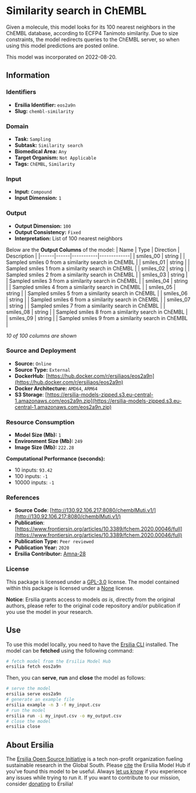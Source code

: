 # Similarity search in ChEMBL

Given a molecule, this model looks for its 100 nearest neighbors in the ChEMBL database, according to ECFP4 Tanimoto similarity. Due to size constraints, the model redirects queries to the ChEMBL server, so when using this model predictions are posted online.

This model was incorporated on 2022-08-20.

## Information
### Identifiers
- **Ersilia Identifier:** `eos2a9n`
- **Slug:** `chembl-similarity`

### Domain
- **Task:** `Sampling`
- **Subtask:** `Similarity search`
- **Biomedical Area:** `Any`
- **Target Organism:** `Not Applicable`
- **Tags:** `ChEMBL`, `Similarity`

### Input
- **Input:** `Compound`
- **Input Dimension:** `1`

### Output
- **Output Dimension:** `100`
- **Output Consistency:** `Fixed`
- **Interpretation:** List of 100 nearest neighbors

Below are the **Output Columns** of the model:
| Name | Type | Direction | Description |
|------|------|-----------|-------------|
| smiles_00 | string |  | Sampled smiles 0 from a similarity search in ChEMBL |
| smiles_01 | string |  | Sampled smiles 1 from a similarity search in ChEMBL |
| smiles_02 | string |  | Sampled smiles 2 from a similarity search in ChEMBL |
| smiles_03 | string |  | Sampled smiles 3 from a similarity search in ChEMBL |
| smiles_04 | string |  | Sampled smiles 4 from a similarity search in ChEMBL |
| smiles_05 | string |  | Sampled smiles 5 from a similarity search in ChEMBL |
| smiles_06 | string |  | Sampled smiles 6 from a similarity search in ChEMBL |
| smiles_07 | string |  | Sampled smiles 7 from a similarity search in ChEMBL |
| smiles_08 | string |  | Sampled smiles 8 from a similarity search in ChEMBL |
| smiles_09 | string |  | Sampled smiles 9 from a similarity search in ChEMBL |

_10 of 100 columns are shown_
### Source and Deployment
- **Source:** `Online`
- **Source Type:** `External`
- **DockerHub**: [https://hub.docker.com/r/ersiliaos/eos2a9n](https://hub.docker.com/r/ersiliaos/eos2a9n)
- **Docker Architecture:** `AMD64`, `ARM64`
- **S3 Storage**: [https://ersilia-models-zipped.s3.eu-central-1.amazonaws.com/eos2a9n.zip](https://ersilia-models-zipped.s3.eu-central-1.amazonaws.com/eos2a9n.zip)

### Resource Consumption
- **Model Size (Mb):** `1`
- **Environment Size (Mb):** `249`
- **Image Size (Mb):** `222.28`

**Computational Performance (seconds):**
- 10 inputs: `93.42`
- 100 inputs: `-1`
- 10000 inputs: `-1`

### References
- **Source Code**: [http://130.92.106.217:8080/chemblMuti.v1/](http://130.92.106.217:8080/chemblMuti.v1/)
- **Publication**: [https://www.frontiersin.org/articles/10.3389/fchem.2020.00046/full](https://www.frontiersin.org/articles/10.3389/fchem.2020.00046/full)
- **Publication Type:** `Peer reviewed`
- **Publication Year:** `2020`
- **Ersilia Contributor:** [Amna-28](https://github.com/Amna-28)

### License
This package is licensed under a [GPL-3.0](https://github.com/ersilia-os/ersilia/blob/master/LICENSE) license. The model contained within this package is licensed under a [None](LICENSE) license.

**Notice**: Ersilia grants access to models _as is_, directly from the original authors, please refer to the original code repository and/or publication if you use the model in your research.


## Use
To use this model locally, you need to have the [Ersilia CLI](https://github.com/ersilia-os/ersilia) installed.
The model can be **fetched** using the following command:
```bash
# fetch model from the Ersilia Model Hub
ersilia fetch eos2a9n
```
Then, you can **serve**, **run** and **close** the model as follows:
```bash
# serve the model
ersilia serve eos2a9n
# generate an example file
ersilia example -n 3 -f my_input.csv
# run the model
ersilia run -i my_input.csv -o my_output.csv
# close the model
ersilia close
```

## About Ersilia
The [Ersilia Open Source Initiative](https://ersilia.io) is a tech non-profit organization fueling sustainable research in the Global South.
Please [cite](https://github.com/ersilia-os/ersilia/blob/master/CITATION.cff) the Ersilia Model Hub if you've found this model to be useful. Always [let us know](https://github.com/ersilia-os/ersilia/issues) if you experience any issues while trying to run it.
If you want to contribute to our mission, consider [donating](https://www.ersilia.io/donate) to Ersilia!
